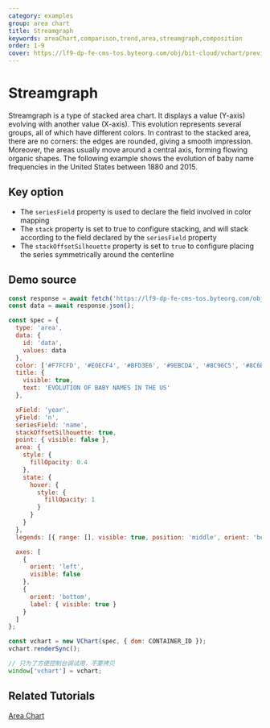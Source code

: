 ```yaml
---
category: examples
group: area chart
title: Streamgraph
keywords: areaChart,comparison,trend,area,streamgraph,composition
order: 1-9
cover: https://lf9-dp-fe-cms-tos.byteorg.com/obj/bit-cloud/vchart/preview/area-chart/stream-graph.png
---
```


# Streamgraph

Streamgraph is a type of stacked area chart. It displays a value (Y-axis) evolving with another value (X-axis). This evolution represents several groups, all of which have different colors.
In contrast to the stacked area, there are no corners: the edges are rounded, giving a smooth impression. Moreover, the areas usually move around a central axis, forming flowing organic shapes.
The following example shows the evolution of baby name frequencies in the United States between 1880 and 2015.

## Key option

- The `seriesField` property is used to declare the field involved in color mapping
- The `stack` property is set to true to configure stacking, and will stack according to the field declared by the `seriesField` property
- The `stackOffsetSilhouette` property is set to `true` to configure placing the series symmetrically around the centerline

## Demo source

```javascript livedemo
const response = await fetch('https://lf9-dp-fe-cms-tos.byteorg.com/obj/bit-cloud/stream-graph-data.json');
const data = await response.json();

const spec = {
  type: 'area',
  data: {
    id: 'data',
    values: data
  },
  color: ['#F7FCFD', '#E0ECF4', '#BFD3E6', '#9EBCDA', '#8C96C5', '#8C6BB1', '#88419D', '#810F7C', '#4D004A'],
  title: {
    visible: true,
    text: 'EVOLUTION OF BABY NAMES IN THE US'
  },

  xField: 'year',
  yField: 'n',
  seriesField: 'name',
  stackOffsetSilhouette: true,
  point: { visible: false },
  area: {
    style: {
      fillOpacity: 0.4
    },
    state: {
      hover: {
        style: {
          fillOpacity: 1
        }
      }
    }
  },
  legends: [{ range: [], visible: true, position: 'middle', orient: 'bottom' }],

  axes: [
    {
      orient: 'left',
      visible: false
    },
    {
      orient: 'bottom',
      label: { visible: true }
    }
  ]
};

const vchart = new VChart(spec, { dom: CONTAINER_ID });
vchart.renderSync();

// 只为了方便控制台调试用，不要拷贝
window['vchart'] = vchart;
```

## Related Tutorials

[Area Chart](link)

